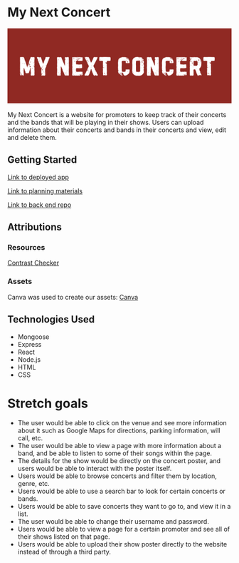 # My Next Concert

![Logo](/src/assets/mynextconcert.png)

My Next Concert is a website for promoters to keep track of their concerts and the bands that will be playing in their shows. Users can upload information about their concerts and bands in their concerts and view, edit and delete them.

## Getting Started

[Link to deployed app](Link)

[Link to planning materials](https://trello.com/b/OFQoujzu/my-next-concert)

[Link to back end repo](https://github.com/morganrford/my-next-concert-back-end)

## Attributions

### Resources

[Contrast Checker](https://webaim.org/resources/contrastchecker/)

### Assets

Canva was used to create our assets: [Canva](https://www.canva.com/)

## Technologies Used

* Mongoose
* Express
* React
* Node.js
* HTML
* CSS

# Stretch goals

* The user would be able to click on the venue and see more information about it such as Google Maps for directions, parking information, will call, etc.
* The user would be able to view a page with more information about a band, and be able to listen to some of their songs within the page.
* The details for the show would be directly on the concert poster, and users would be able to interact with the poster itself.
* Users would be able to browse concerts and filter them by location, genre, etc.
* Users would be able to use a search bar to look for certain concerts or bands.
* Users would be able to save concerts they want to go to, and view it in a list. 
* The user would be able to change their username and password.
* Users would be able to view a page for a certain promoter and see all of their shows listed on that page.
* Users would be able to upload their show poster directly to the website instead of through a third party.